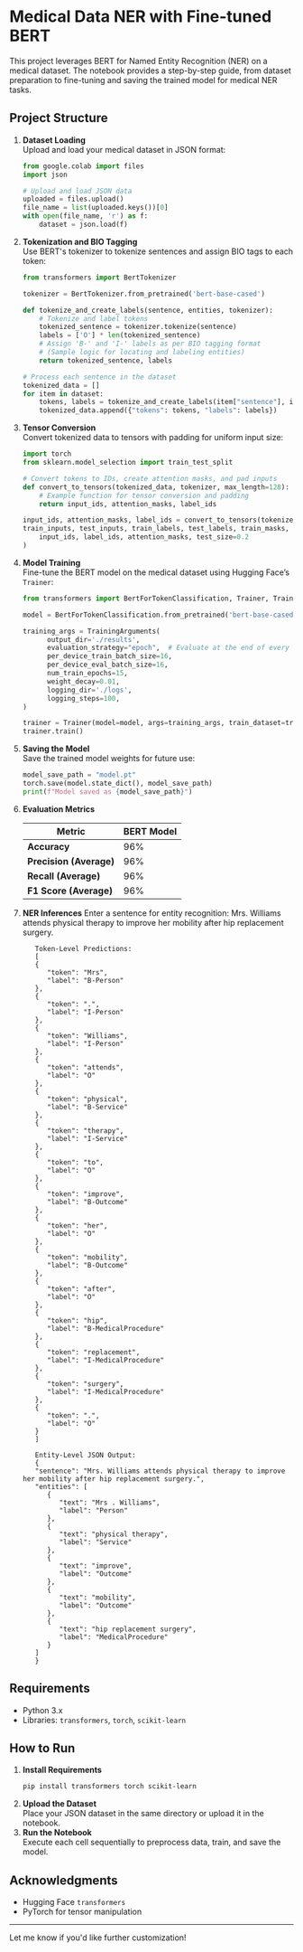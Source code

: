 # Medical Data NER with Fine-tuned BERT

This project leverages BERT for Named Entity Recognition (NER) on a medical dataset. The notebook provides a step-by-step guide, from dataset preparation to fine-tuning and saving the trained model for medical NER tasks.

## Project Structure

1. **Dataset Loading**  
   Upload and load your medical dataset in JSON format:

   ```python
   from google.colab import files
   import json

   # Upload and load JSON data
   uploaded = files.upload()
   file_name = list(uploaded.keys())[0]
   with open(file_name, 'r') as f:
       dataset = json.load(f)
   ```

2. **Tokenization and BIO Tagging**  
   Use BERT's tokenizer to tokenize sentences and assign BIO tags to each token:

   ```python
   from transformers import BertTokenizer

   tokenizer = BertTokenizer.from_pretrained('bert-base-cased')

   def tokenize_and_create_labels(sentence, entities, tokenizer):
       # Tokenize and label tokens
       tokenized_sentence = tokenizer.tokenize(sentence)
       labels = ['O'] * len(tokenized_sentence)
       # Assign 'B-' and 'I-' labels as per BIO tagging format
       # (Sample logic for locating and labeling entities)
       return tokenized_sentence, labels

   # Process each sentence in the dataset
   tokenized_data = []
   for item in dataset:
       tokens, labels = tokenize_and_create_labels(item["sentence"], item["entities"], tokenizer)
       tokenized_data.append({"tokens": tokens, "labels": labels})
   ```

3. **Tensor Conversion**  
   Convert tokenized data to tensors with padding for uniform input size:

   ```python
   import torch
   from sklearn.model_selection import train_test_split

   # Convert tokens to IDs, create attention masks, and pad inputs
   def convert_to_tensors(tokenized_data, tokenizer, max_length=128):
       # Example function for tensor conversion and padding
       return input_ids, attention_masks, label_ids

   input_ids, attention_masks, label_ids = convert_to_tensors(tokenized_data, tokenizer)
   train_inputs, test_inputs, train_labels, test_labels, train_masks, test_masks = train_test_split(
       input_ids, label_ids, attention_masks, test_size=0.2
   )
   ```

4. **Model Training**  
   Fine-tune the BERT model on the medical dataset using Hugging Face’s `Trainer`:

   ```python
   from transformers import BertForTokenClassification, Trainer, TrainingArguments

   model = BertForTokenClassification.from_pretrained('bert-base-cased', num_labels=len(unique_labels))

   training_args = TrainingArguments(
         output_dir='./results',
         evaluation_strategy="epoch",  # Evaluate at the end of every epoch
         per_device_train_batch_size=16,
         per_device_eval_batch_size=16,
         num_train_epochs=15,
         weight_decay=0.01,
         logging_dir='./logs',
         logging_steps=100,
   )

   trainer = Trainer(model=model, args=training_args, train_dataset=train_dataset, eval_dataset=eval_dataset)
   trainer.train()
   ```

5. **Saving the Model**  
   Save the trained model weights for future use:
   ```python
   model_save_path = "model.pt"
   torch.save(model.state_dict(), model_save_path)
   print(f"Model saved as {model_save_path}")
   ```

6. **Evaluation Metrics**
   
      | Metric                  | BERT Model |
      |-------------------------|------------|
      | **Accuracy**            | 96%        |
      | **Precision (Average)** | 96%        |
      | **Recall (Average)**    | 96%        |
      | **F1 Score (Average)**  | 96%        |
   
8. **NER Inferences**
   Enter a sentence for entity recognition: Mrs. Williams attends physical therapy to improve her mobility after hip replacement surgery.

   ```
      Token-Level Predictions:
      [
      {
         "token": "Mrs",
         "label": "B-Person"
      },
      {
         "token": ".",
         "label": "I-Person"
      },
      {
         "token": "Williams",
         "label": "I-Person"
      },
      {
         "token": "attends",
         "label": "O"
      },
      {
         "token": "physical",
         "label": "B-Service"
      },
      {
         "token": "therapy",
         "label": "I-Service"
      },
      {
         "token": "to",
         "label": "O"
      },
      {
         "token": "improve",
         "label": "B-Outcome"
      },
      {
         "token": "her",
         "label": "O"
      },
      {
         "token": "mobility",
         "label": "B-Outcome"
      },
      {
         "token": "after",
         "label": "O"
      },
      {
         "token": "hip",
         "label": "B-MedicalProcedure"
      },
      {
         "token": "replacement",
         "label": "I-MedicalProcedure"
      },
      {
         "token": "surgery",
         "label": "I-MedicalProcedure"
      },
      {
         "token": ".",
         "label": "O"
      }
      ]

      Entity-Level JSON Output:
      {
      "sentence": "Mrs. Williams attends physical therapy to improve her mobility after hip replacement surgery.",
      "entities": [
         {
            "text": "Mrs . Williams",
            "label": "Person"
         },
         {
            "text": "physical therapy",
            "label": "Service"
         },
         {
            "text": "improve",
            "label": "Outcome"
         },
         {
            "text": "mobility",
            "label": "Outcome"
         },
         {
            "text": "hip replacement surgery",
            "label": "MedicalProcedure"
         }
      ]
      }
   ```

## Requirements

- Python 3.x
- Libraries: `transformers`, `torch`, `scikit-learn`

## How to Run

1. **Install Requirements**
   ```bash
   pip install transformers torch scikit-learn
   ```
2. **Upload the Dataset**  
   Place your JSON dataset in the same directory or upload it in the notebook.
3. **Run the Notebook**  
   Execute each cell sequentially to preprocess data, train, and save the model.

## Acknowledgments

- Hugging Face `transformers`
- PyTorch for tensor manipulation

---

Let me know if you'd like further customization!
